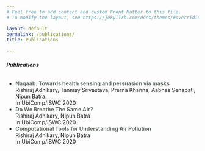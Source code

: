 ```yaml
---
# Feel free to add content and custom Front Matter to this file.
# To modify the layout, see https://jekyllrb.com/docs/themes/#overriding-theme-defaults

layout: default 
permalink: /publications/
title: Publications

---
```


###### **Publications**

- <span style="color:#626964"><b>Naqaab: Towards health sensing and persuasion via masks</b></span><br>Rishiraj Adhikary, Tanmay Srivastava, Prerna Khanna, Aabhas Senapati, Nipun Batra. <br>In UbiComp/ISWC 2020
- <span style="color:#626964"><b>Do We Breathe The Same Air?</b></span><br>Rishiraj Adhikary, Nipun Batra <br>In UbiComp/ISWC 2020
- <span style="color:#626964"><b>Computational Tools for Understanding Air Pollution</b></span><br>Rishiraj Adhikary, Nipun Batra <br>In UbiComp/ISWC 2020